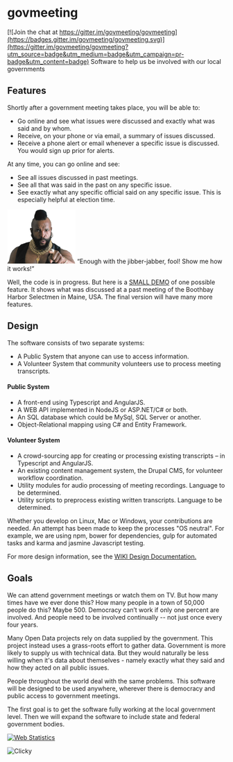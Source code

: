 # govmeeting

[![Join the chat at https://gitter.im/govmeeting/govmeeting](https://badges.gitter.im/govmeeting/govmeeting.svg)](https://gitter.im/govmeeting/govmeeting?utm_source=badge&utm_medium=badge&utm_campaign=pr-badge&utm_content=badge)
Software to help us be involved with our local governments

## Features

Shortly after a government meeting takes place, you will be able to:
* Go online and see what issues were discussed and exactly what was said and by whom.
* Receive, on your phone or via email, a summary of issues discussed. 
* Receive a phone alert or email whenever a specific issue is discussed. You would sign up prior for alerts.

At any time, you can go online and see:
* See all issues discussed in past meetings.
* See all that was said in the past on any specific issue.
* See exactly what any specific official said on any specific issue. This is especially helpful at election time.

![Mr. T](images/mr-t-mrt-36834265-320-254-24kb.png)
“Enough with the jibber-jabber, fool!
Show me how it works!”

Well, the code is in progress. But here is a [SMALL DEMO](http://demo.govmeeting.org) of one possible feature.  It shows what was discussed at a past meeting of the Boothbay Harbor Selectmen in Maine, USA. The final version will have many more features.

## Design

The software consists of two separate systems:

* A Public System that anyone can use to access information.
* A Volunteer System that community volunteers use to process meeting transcripts.

#### Public System
* A front-end using Typescript and AngularJS.
* A WEB API implemented in NodeJS or ASP.NET/C# or both.
* An SQL database which could be MySql, SQL Server or another. 
* Object-Relational mapping using C# and Entity Framework.

#### Volunteer System
* A crowd-sourcing app for creating or processing existing transcripts – in Typescript and AngularJS.
* An existing content management system, the Drupal CMS, for volunteer workflow coordination.
* Utility modules for audio processing of meeting recordings. Language to be determined.
* Utility scripts to preprocess existing written transcripts.  Language to be determined.

Whether you develop on Linux, Mac or Windows, your contributions are needed. An attempt has been made to keep the processes "OS neutral". For example, we are using npm, bower for dependencies, gulp for automated tasks and karma and jasmine Javascript testing.

For more design information, see the [WIKI Design Documentation.](https://github.com/govmeeting/govmeeting/wiki/Design-Documentation)

## Goals

We can attend government meetings or watch them on TV. But how many times have we ever done this? How many people in a town of 50,000 people do this? Maybe 500. Democracy can’t work if only one percent are involved. And people need to be involved continually -- not just once every four years.

Many Open Data projects rely on data supplied by the government. This project instead uses a grass-roots effort to gather data. Government is more likely to supply us with technical data. But they would naturally be less willing when it's data about themselves  - namely exactly what they said and how they acted on all public issues.

People throughout the world deal with the same problems. This software will be designed to be used anywhere, wherever there is democracy and public access to government meetings.

The first goal is to get the software fully working at the local government level. Then we will expand the software to include state and federal government bodies.

<a title="Web Statistics" href="http://clicky.com/100938995"><img alt="Web Statistics" src="//static.getclicky.com/media/links/badge.gif" border="0" /></a>
<script src="//static.getclicky.com/js" type="text/javascript"></script>
<script type="text/javascript">try{ clicky.init(100938995); }catch(e){}</script>
<noscript><p><img alt="Clicky" width="1" height="1" src="//in.getclicky.com/100938995ns.gif" /></p></noscript>
